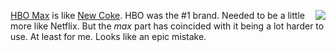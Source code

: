 <img src="http://scripting.com/images/2019/04/17/roku2.png" border="0" align="right"><a href="https://www.hbomax.com/">HBO Max</a> is like <a href="https://en.wikipedia.org/wiki/New_Coke">New Coke</a>. HBO was the #1 brand. Needed to be a little more like Netflix. But the <i>max</i> part has coincided with it being a lot harder to use. At least for me. Looks like an epic mistake. 
